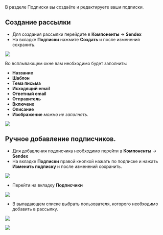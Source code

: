 В разделе Подписки вы создаёте и редактируете ваши подписки.

## Создание рассылки
* Для создания рассылки перейдите в **Компоненты** -> **Sendex**
* На вкладке **Подписки** нажмите **Создать** и после изменений сохранить.

[![](http://st.bezumkin.ru/files/2/a/f/2af549ef2d714b69e4369fda479de69es.jpg)](http://st.bezumkin.ru/files/2/a/f/2af549ef2d714b69e4369fda479de69e.png)

Во всплывающем окне вам необходимо будет заполнить:

* **Название**
* **Шаблон**
* **Тема письма**
* **Исходящий email**
* **Ответный email**
* **Отправитель**
* **Включено**
* **Описание**
* **Изображение** *можно не заполнять.*

[![](http://st.bezumkin.ru/files/a/3/0/a3059d34688e43b4c4c17dc0a750c930s.jpg)](http://st.bezumkin.ru/files/a/3/0/a3059d34688e43b4c4c17dc0a750c930.png)

## Ручное добавление подписчиков.
* Для добавления подписчика необходимо перейти в **Компоненты** -> **Sendex**
* На вкладке **Подписки** правой кнопкой нажать по подписке и нажать **Изменить подписку** и после изменений сохранить.

[![](http://st.bezumkin.ru/files/a/5/b/a5b5bc9a4020110a51853f073ad71e48s.jpg)](http://st.bezumkin.ru/files/a/5/b/a5b5bc9a4020110a51853f073ad71e48.png)

* Перейти на вкладку **Подписчики**

[![](http://st.bezumkin.ru/files/2/c/6/2c6b4a5878e3ba8cca8582ef0665a79es.jpg)](http://st.bezumkin.ru/files/2/c/6/2c6b4a5878e3ba8cca8582ef0665a79e.png)

* В выпадающем списке выбрать пользователя, которого необходимо добавить в рассылку.

[![](http://st.bezumkin.ru/files/3/f/b/3fb80280c1ca094329af7cac814a185as.jpg)](http://st.bezumkin.ru/files/3/f/b/3fb80280c1ca094329af7cac814a185a.png)

[![](http://st.bezumkin.ru/files/e/f/7/ef782c213e39f644f76ab716ba187663s.jpg)](http://st.bezumkin.ru/files/e/f/7/ef782c213e39f644f76ab716ba187663.png)
